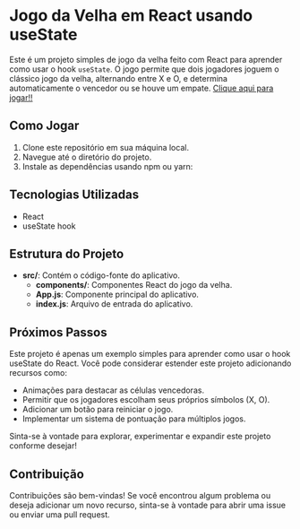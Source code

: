 # Jogo da Velha em React usando useState

Este é um projeto simples de jogo da velha feito com React para aprender como usar o hook `useState`. O jogo permite que dois jogadores joguem o clássico jogo da velha, alternando entre X e O, e determina automaticamente o vencedor ou se houve um empate.
<a href="https://jogo-velha-iota.vercel.app">Clique aqui para jogar!!</a>

## Como Jogar

1. Clone este repositório em sua máquina local.
2. Navegue até o diretório do projeto.
3. Instale as dependências usando npm ou yarn:

## Tecnologias Utilizadas
- React
- useState hook

## Estrutura do Projeto
- **src/**: Contém o código-fonte do aplicativo.
  - **components/**: Componentes React do jogo da velha.
  - **App.js**: Componente principal do aplicativo.
  - **index.js**: Arquivo de entrada do aplicativo.

## Próximos Passos
Este projeto é apenas um exemplo simples para aprender como usar o hook useState do React. Você pode considerar estender este projeto adicionando recursos como:

- Animações para destacar as células vencedoras.
- Permitir que os jogadores escolham seus próprios símbolos (X, O).
- Adicionar um botão para reiniciar o jogo.
- Implementar um sistema de pontuação para múltiplos jogos.

Sinta-se à vontade para explorar, experimentar e expandir este projeto conforme desejar!

## Contribuição
Contribuições são bem-vindas! Se você encontrou algum problema ou deseja adicionar um novo recurso, sinta-se à vontade para abrir uma issue ou enviar uma pull request.
